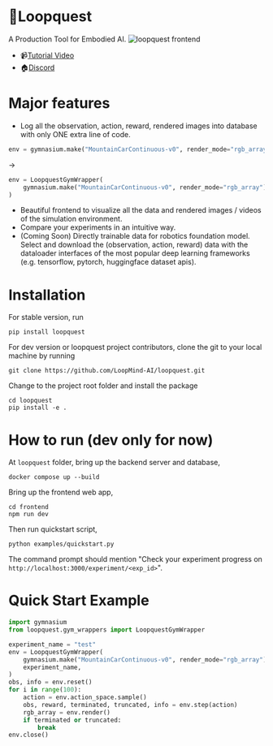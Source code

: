 # :scroll:Loopquest

A Production Tool for Embodied AI.
![loopquest frontend](https://github.com/LoopMind-AI/loopquest/tree/main/screenshots/loopquest-screenshot.png)

- :video_camera:[Tutorial Video](https://capture.dropbox.com/Nucp9ObLT63qDr2E)
- :house:[Discord](https://discord.gg/FTnFYeSy9r)

# Major features

- Log all the observation, action, reward, rendered images into database with only ONE extra line of code.

```python
env = gymnasium.make("MountainCarContinuous-v0", render_mode="rgb_array")
```

->

```python
env = LoopquestGymWrapper(
    gymnasium.make("MountainCarContinuous-v0", render_mode="rgb_array")
)
```

- Beautiful frontend to visualize all the data and rendered images / videos of the simulation environment.
- Compare your experiments in an intuitive way.
- (Coming Soon) Directly trainable data for robotics foundation model. Select and download the (observation, action, reward) data with the dataloader interfaces of the most popular deep learning frameworks (e.g. tensorflow, pytorch, huggingface dataset apis).

# Installation

For stable version, run

```
pip install loopquest
```

For dev version or loopquest project contributors, clone the git to your local machine by running

```
git clone https://github.com/LoopMind-AI/loopquest.git
```

Change to the project root folder and install the package

```
cd loopquest
pip install -e .
```

# How to run (dev only for now)

At `loopquest` folder, bring up the backend server and database,

```
docker compose up --build
```

Bring up the frontend web app,

```
cd frontend
npm run dev
```

Then run quickstart script,

```
python examples/quickstart.py
```

The command prompt should mention "Check your experiment progress on `http://localhost:3000/experiment/<exp_id>`".

# Quick Start Example

```python
import gymnasium
from loopquest.gym_wrappers import LoopquestGymWrapper

experiment_name = "test"
env = LoopquestGymWrapper(
    gymnasium.make("MountainCarContinuous-v0", render_mode="rgb_array"),
    experiment_name,
)
obs, info = env.reset()
for i in range(100):
    action = env.action_space.sample()
    obs, reward, terminated, truncated, info = env.step(action)
    rgb_array = env.render()
    if terminated or truncated:
        break
env.close()
```

